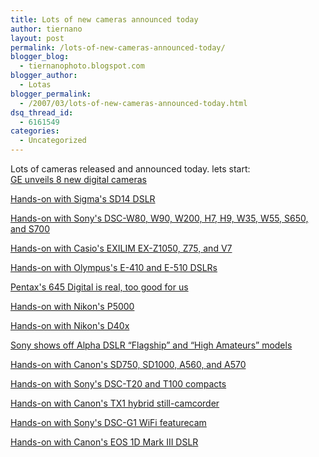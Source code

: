```yaml
---
title: Lots of new cameras announced today
author: tiernano
layout: post
permalink: /lots-of-new-cameras-announced-today/
blogger_blog:
  - tiernanophoto.blogspot.com
blogger_author:
  - Lotas
blogger_permalink:
  - /2007/03/lots-of-new-cameras-announced-today.html
dsq_thread_id:
  - 6161549
categories:
  - Uncategorized
---
```

Lots of cameras released and announced today. lets start:  
<a id="posttitle2219717084" onclick="logAttention(12926, 2219717084, 1)" href="http://feeds.engadget.com/~r/weblogsinc/engadget/~3/100461980/" target="_blank">GE unveils 8 new digital cameras</a>

<a id="posttitle2219589943" onclick="logAttention(12926, 2219589943, 1)" href="http://feeds.engadget.com/~r/weblogsinc/engadget/~3/100457440/" target="_blank">Hands-on with Sigma's SD14 DSLR</a>

<a id="posttitle2218990435" onclick="logAttention(12926, 2218990435, 1)" href="http://feeds.engadget.com/~r/weblogsinc/engadget/~3/100427032/" target="_blank">Hands-on with Sony's DSC-W80, W90, W200, H7, H9, W35, W55, S650, and S700</a>

<a id="posttitle2218401774" onclick="logAttention(12926, 2218401774, 1)" href="http://feeds.engadget.com/~r/weblogsinc/engadget/~3/100404729/" target="_blank">Hands-on with Casio's EXILIM EX-Z1050, Z75, and V7</a>

<a id="posttitle2218179849" onclick="logAttention(12926, 2218179849, 1)" href="http://feeds.engadget.com/~r/weblogsinc/engadget/~3/100396896/" target="_blank">Hands-on with Olympus's E-410 and E-510 DSLRs</a> 

<a id="posttitle2218123007" onclick="logAttention(12926, 2218123007, 1)" href="http://feeds.engadget.com/~r/weblogsinc/engadget/~3/100390407/" target="_blank">Pentax's 645 Digital is real, too good for us</a>

<a id="posttitle2217967813" onclick="logAttention(12926, 2217967813, 1)" href="http://feeds.engadget.com/~r/weblogsinc/engadget/~3/100381760/" target="_blank">Hands-on with Nikon's P5000</a>

<a id="posttitle2217847916" onclick="logAttention(12926, 2217847916, 1)" href="http://feeds.engadget.com/~r/weblogsinc/engadget/~3/100373532/" target="_blank">Hands-on with Nikon's D40x</a>

<a id="posttitle2217668470" onclick="logAttention(12926, 2217668470, 1)" href="http://feeds.engadget.com/~r/weblogsinc/engadget/~3/100362022/" target="_blank">Sony shows off Alpha DSLR &#8220;Flagship&#8221; and &#8220;High Amateurs&#8221; models</a>

<a id="posttitle2217334518" onclick="logAttention(12926, 2217334518, 1)" href="http://feeds.engadget.com/~r/weblogsinc/engadget/~3/100347521/" target="_blank">Hands-on with Canon's SD750, SD1000, A560, and A570</a> 

<a id="posttitle2217043803" onclick="logAttention(12926, 2217043803, 1)" href="http://feeds.engadget.com/~r/weblogsinc/engadget/~3/100338022/" target="_blank">Hands-on with Sony's DSC-T20 and T100 compacts</a>

<a id="posttitle2216765477" onclick="logAttention(12926, 2216765477, 1)" href="http://feeds.engadget.com/~r/weblogsinc/engadget/~3/100327436/" target="_blank">Hands-on with Canon's TX1 hybrid still-camcorder</a>

<a id="posttitle2216765459" onclick="logAttention(12926, 2216765459, 1)" href="http://feeds.engadget.com/~r/weblogsinc/engadget/~3/100327437/" target="_blank">Hands-on with Sony's DSC-G1 WiFi featurecam</a>

<a id="posttitle2216670513" onclick="logAttention(12926, 2216670513, 1)" href="http://feeds.engadget.com/~r/weblogsinc/engadget/~3/100319983/" target="_blank">Hands-on with Canon's EOS 1D Mark III DSLR</a>